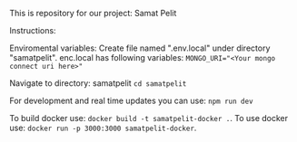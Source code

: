 This is repository for our project: Samat Pelit

Instructions:

Enviromental variables:
Create file named ".env.local" under directory "samatpelit". enc.local has following variables:
`MONGO_URI="<Your mongo connect uri here>"`

Navigate to directory: samatpelit
`cd samatpelit`

For development and real time updates you can use:
`npm run dev`

To build docker use:
`docker build -t samatpelit-docker .`.
To use docker use:
`docker run -p 3000:3000 samatpelit-docker`.
